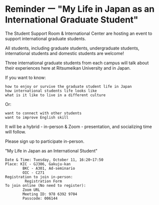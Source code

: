 # Reminder ー "My Life in Japan as an International Graduate Student"

The Student Support Room & International Center are hosting an event to support international graduate students. 

All students, including graduate students, undergraduate students, international students and domestic students are welcome!

Three international graduate students from each campus will talk about their experiences here at Ritsumeikan University and in Japan. 

If you want to know:

    how to enjoy or survive the graduate student life in Japan
    how international students life looks like
    what is it like to live in a different culture

Or:

    want to connect with other students
    want to improve English skill

It will be a hybrid - in-person & Zoom - presentation, and socializing time will follow.

Please sign up to participate in-person.


"My Life in Japan as an International Student"

    Date & Time: Tuesday, October 11, 16:20~17:50
    Place: KIC - GJ306, Gakuju-kan
    		BKC - A301, Ad-seminario
    		OIC - C271
    Registration to join in-person:
    		 Registration Form
    To join online (No need to register):
     		Zoom URL 
     		Meeting ID: 978 6392 9704
    		Passcode: 006144
